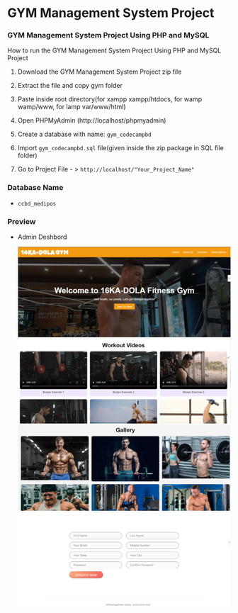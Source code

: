 # GYM  Management System Project 
### GYM  Management System Project Using PHP and MySQL


How to run the GYM  Management System Project Using PHP and MySQL  Project

1. Download the GYM  Management System Project zip file

2. Extract the file and copy gym folder

3. Paste inside root directory(for xampp xampp/htdocs, for wamp wamp/www, for lamp var/www/html)

4. Open PHPMyAdmin (http://localhost/phpmyadmin)

5. Create a database with name: `gym_codecampbd`

6. Import `gym_codecampbd.sql` file(given inside the zip package in SQL file folder)

7. Go to Project File - > `http://localhost/"Your_Project_Name"`



### Database Name
- `ccbd_medipos`


### Preview


 - Admin Deshbord
    

    <img src = "screenshots/1.png">
    <img src = "screenshots/2.png">
    <img src = "screenshots/3.png">
    <img src = "screenshots/4.png">
